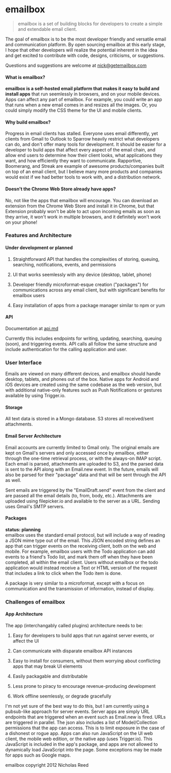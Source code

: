 # emailbox

> emailbox is a set of building blocks for developers to create a simple and extendable email client. 

The goal of emailbox is to be the most developer friendly and versatile email and communication platform. By open sourcing emailbox at this early stage, I hope that other developers will realize the potential inherent in the idea and get excited to contribute with code, designs, criticisms, or suggestions. 

Questions and suggestions are welcome at [nick@getemailbox.com]() 

#### What is emailbox?

**emailbox is a self-hosted email platform that makes it easy to build and install apps** that run seemlessly in browsers, and on your mobile devices. Apps can affect any part of emailbox. For example, you could write an app that runs when a new email comes in and resizes all the images. Or, you could simply modify the CSS theme for the UI and mobile clients.

#### Why build emailbox?  

Progress in email clients has stalled. Everyone uses email differently, yet clients from Gmail to Outlook to Sparrow heavily restrict what developers can do, and don't offer many tools for development. It should be easier for a developer to build apps that affect every aspect of the email chain, and allow end users to determine how their client looks, what applications they want, and how efficiently they want to communicate. Rapportive, Boomerang, and Streak are example of awesome products/companies built on top of an email client, but I believe many more products and companies would exist if we had better tools to work with, and a distribution network.

#### Doesn't the Chrome Web Store already have apps?  

No, not like the apps that emailbox will encourage. You can download an extension from the Chrome Web Store and install it in Chrome, but that Extension probably won't be able to act upon incoming emails as soon as they arrive, it won't work in multiple browsers, and it definitely won't work on your phone!

### Features and Architecture  

#### Under development or planned

1. Straightforward API that handles the complexities of storing, queuing, searching, notifications, events, and permissions

1. UI that works seemlessly with any device (desktop, tablet, phone)

1. Developer friendly microformat-esque creation ("packages") for communications across any email client, but with significant benefits for emailbox users

1. Easy installation of apps from a package manager similar to npm or yum

#### API

Documentation at [api.md](api.md)  

Currently this includes endpoints for writing, updating, searching, queuing (soon), and triggering events. API calls all follow the same structure and include authentication for the calling application and user.

### User Interface

Emails are viewed on many different devices, and emailbox should handle desktop, tablets, and phones out of the box. Native apps for Android and iOS devices are created using the same codebase as the web version, but with additional native-only features such as Push Notifications or gestures available by using Trigger.io.

#### Storage

All text data is stored in a Mongo database. S3 stores all received/sent attachments.

#### Email Server Architecture

Email accounts are currently limited to Gmail only. The original emails are kept on Gmail's servers and only accessed once by emailbox, either through the one-time retrieval process, or with the always-on IMAP script. Each email is parsed, attachments are uploaded to S3, and the parsed data is sent to the API along with an Email.new event. In the future, emails will also be parsed for their "package" data and that will be sent through the API as well.

Sent emails are triggered by the "EmailDraft.send" event from the client and are passed all the email details (to, from, body, etc.). Attachments are uploaded using filepicker.io and available to the server as a URL. Sending uses Gmail's SMTP servers.

#### Packages

__status: planning__  
emailbox uses the standard email protocol, but will include a way of reading a JSON mime type out of the email. This JSON encoded string defines an app that can trigger events on the receiving client, both on the web and mobile. For example, emailbox users with the Todo application can add events to a friend's Todo list, and mark them off when they have been completed, all within the email client. Users without emailbox or the todo application would instead receive a Text or HTML version of the request that includes a link to click when the Todo item is done.

A package is very similar to a microformat, except with a focus on communication and the transmission of information, instead of display.

### Challenges of emailbox

#### App Architecture

The app (interchangably called plugins) architecture needs to be:

1. Easy for developers to build apps that run against server events, or affect the UI

1. Can communicate with disparate emailbox API instances

1. Easy to install for consumers, without them worrying about conflicting apps that may break UI elements

1. Easily packagable and distributable

1. Less prone to piracy to encourage revenue-producing development

1. Work offline seemlessly, or degrade gracefully  

I'm not yet sure of the best way to do this, but I am currently using a pubsub-like approach for server events. Server apps are simply URL endpoints that are triggered when an event such as Email.new is fired. URLs are triggered in parallel. The json also includes a list of Model/Collection permissions that the app can access. This is to limit exposure in the case of a dishonest or rogue app. Apps can also run JavaScript on the UI web client, the mobile web edition, or the native app (uses Trigger.io). This JavaScript is included in the app's package, and apps are not allowed to dynamically load JavaScript into the page. Some exceptions may be made for apps such as Google maps.


emailbox copyright 2012 Nicholas Reed

